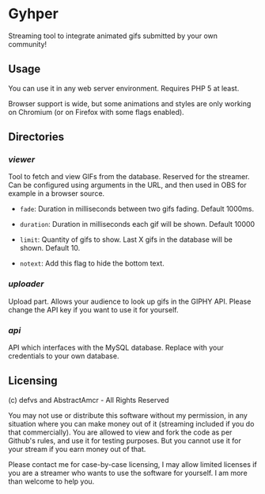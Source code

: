 # Gyhper

Streaming tool to integrate animated gifs submitted by your own community!

## Usage

You can use it in any web server environment. Requires PHP 5 at least.

Browser support is wide, but some animations and styles are only working on Chromium (or on Firefox with some flags enabled).

## Directories

### _viewer_

Tool to fetch and view GIFs from the database. Reserved for the streamer. Can be configured using arguments in the URL, and then used in OBS for example in a browser source.

- ``fade``: Duration in milliseconds between two gifs fading. Default 1000ms.

- ``duration``: Duration in milliseconds each gif will be shown. Default 10000

- ``limit``: Quantity of gifs to show. Last X gifs in the database will be shown. Default 10.

- ``notext``: Add this flag to hide the bottom text.

### _uploader_

Upload part. Allows your audience to look up gifs in the GIPHY API. Please change the API key if you want to use it for yourself.

### _api_

API which interfaces with the MySQL database. Replace with your credentials to your own database.

## Licensing

(c) defvs and AbstractAmcr - All Rights Reserved

You may not use or distribute this software without my permission, in any situation where you can make money out of it (streaming included if you do that commercially). You are allowed to view and fork the code as per Github's rules, and use it for testing purposes. But you cannot use it for your stream if you earn money out of that.

Please contact me for case-by-case licensing, I may allow limited licenses if you are a streamer who wants to use the software for yourself. I am more than welcome to help you.
